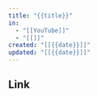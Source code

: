 ```yaml
---
title: "{{title}}"
in:
  - "[[YouTube]]"
  - "[[]]"
created: "[[{{date}}]]"
updated: "[[{{date}}]]"
---
```


## Link
